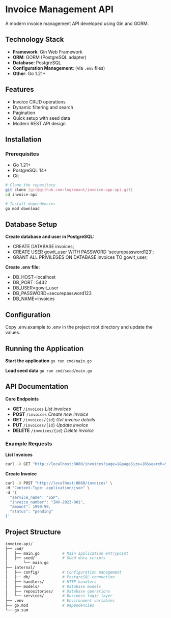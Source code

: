 # Invoice Management API

A modern invoice management API developed using Gin and GORM.

## Technology Stack

- **Framework**: Gin Web Framework
- **ORM**: GORM (PostgreSQL adapter)
- **Database**: PostgreSQL
- **Configuration Management**: (via `.env` files)
- **Other**: Go 1.21+

## Features

- Invoice CRUD operations
- Dynamic filtering and search
- Pagination
- Quick setup with seed data
- Modern REST API design

## Installation

### Prerequisites

- Go 1.21+
- PostgreSQL 14+
- Git

```bash
# Clone the repository
git clone [git@github.com:logrenant/invoice-app-api.git]
cd invoice-api

# Install dependencies
go mod download
```

## Database Setup

**Create database and user in PostgreSQL:**

- CREATE DATABASE invoices;
- CREATE USER gowit_user WITH PASSWORD 'securepassword123';
- GRANT ALL PRIVILEGES ON DATABASE invoices TO gowit_user;

**Create .env file:**

- DB_HOST=localhost
- DB_PORT=5432
- DB_USER=gowit_user
- DB_PASSWORD=securepassword123
- DB_NAME=invoices

## Configuration

Copy .env.example to .env in the project root directory and update the values.

## Running the Application

**Start the application**
`go run cmd/main.go`

**Load seed data**
`go run cmd/seed/main.go`

## API Documentation

**Core Endpoints**

- **GET** `/invoices` _List invoices_
- **POST** `/invoices` _Create new invoice_
- **GET** `/invoices/{id}` _Get invoice details_
- **PUT** `/invoices/{id}` _Update invoice_
- **DELETE** `/invoices/{id}` _Delete invoice_

### Example Requests

**List Invoices**

```bash
curl -X GET "http://localhost:8080/invoices?page=1&pageSize=10&search=SSP"
```

**Create Invoice**

```bash
curl -X POST "http://localhost:8080/invoices" \
-H "Content-Type: application/json" \
-d '{
  "service_name": "SSP",
  "invoice_number": "INV-2023-001",
  "amount": 1999.99,
  "status": "pending"
}'
```

## Project Structure

```bash
invoice-api/
├── cmd/
│   ├── main.go          # Main application entrypoint
│   ├── seed/            # Seed data scripts
│       └── main.go
├── internal/
│   ├── config/          # Configuration management
│   ├── db/              # PostgreSQL connection
│   ├── handlers/        # HTTP handlers
│   ├── models/          # Database models
│   ├── repositories/    # Database operations
│   └── services/        # Business logic layer
├── .env                 # Environment variables
├── go.mod               # Dependencies
└── go.sum
```
